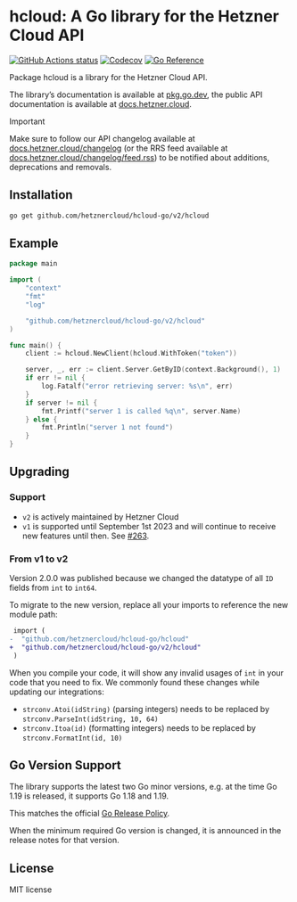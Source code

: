 # hcloud: A Go library for the Hetzner Cloud API

[![GitHub Actions status](https://github.com/hetznercloud/hcloud-go/workflows/Continuous%20Integration/badge.svg)](https://github.com/hetznercloud/hcloud-go/actions)
[![Codecov](https://codecov.io/github/hetznercloud/hcloud-go/graph/badge.svg?token=4IAbGIwNYp)](https://codecov.io/github/hetznercloud/hcloud-go/tree/main)
[![Go Reference](https://pkg.go.dev/badge/github.com/hetznercloud/hcloud-go/v2/hcloud.svg)](https://pkg.go.dev/github.com/hetznercloud/hcloud-go/v2/hcloud)

Package hcloud is a library for the Hetzner Cloud API.

The library’s documentation is available at [pkg.go.dev](https://godoc.org/github.com/hetznercloud/hcloud-go/v2/hcloud),
the public API documentation is available at [docs.hetzner.cloud](https://docs.hetzner.cloud/).

> [!IMPORTANT]
> Make sure to follow our API changelog available at
> [docs.hetzner.cloud/changelog](https://docs.hetzner.cloud/changelog) (or the RRS feed
> available at
> [docs.hetzner.cloud/changelog/feed.rss](https://docs.hetzner.cloud/changelog/feed.rss))
> to be notified about additions, deprecations and removals.

## Installation

```sh
go get github.com/hetznercloud/hcloud-go/v2/hcloud
```

## Example

```go
package main

import (
    "context"
    "fmt"
    "log"

    "github.com/hetznercloud/hcloud-go/v2/hcloud"
)

func main() {
    client := hcloud.NewClient(hcloud.WithToken("token"))

    server, _, err := client.Server.GetByID(context.Background(), 1)
    if err != nil {
        log.Fatalf("error retrieving server: %s\n", err)
    }
    if server != nil {
        fmt.Printf("server 1 is called %q\n", server.Name)
    } else {
        fmt.Println("server 1 not found")
    }
}
```

## Upgrading

### Support

- `v2` is actively maintained by Hetzner Cloud
- `v1` is supported until September 1st 2023 and will continue to receive new features until then. See [#263](https://github.com/hetznercloud/hcloud-go/issues/263).

### From v1 to v2

Version 2.0.0 was published because we changed the datatype of all `ID` fields from `int` to `int64`.

To migrate to the new version, replace all your imports to reference the new module path:

```diff
 import (
-  "github.com/hetznercloud/hcloud-go/hcloud"
+  "github.com/hetznercloud/hcloud-go/v2/hcloud"
 )
```

When you compile your code, it will show any invalid usages of `int` in your code that you need to fix. We commonly found these changes while updating our integrations:

- `strconv.Atoi(idString)` (parsing integers) needs to be replaced by `strconv.ParseInt(idString, 10, 64)`
- `strconv.Itoa(id)` (formatting integers) needs to be replaced by `strconv.FormatInt(id, 10)`

## Go Version Support

The library supports the latest two Go minor versions, e.g. at the time Go 1.19 is released, it supports Go 1.18 and 1.19.

This matches the official [Go Release Policy](https://go.dev/doc/devel/release#policy).

When the minimum required Go version is changed, it is announced in the release notes for that version.

## License

MIT license
